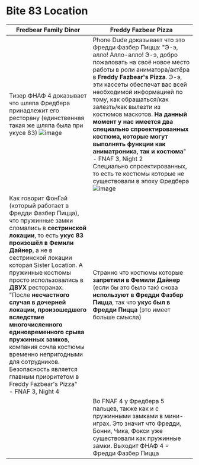 # Bite 83 Location
| Fredbear Family Diner | Freddy Fazbear Pizza |
| ----------- | -------------- |
| Тизер ФНАФ 4 доказывает что шляпа Фредбера принадлежит его ресторану (единственная такая же шляпа была при укусе 83) ![image](https://user-images.githubusercontent.com/87380272/160572517-1f5d18d5-9927-4c9a-9b2f-eb1deac0b117.png) | Phone Dude доказывает что это Фредди Фазбер Пицца: "Э-э, алло! Алло-алло! Э-э, добро пожаловать на своё новое место работы в роли аниматора/актёра в **Freddy Fazbear's Pizza**. Э-э, эти кассеты обеспечат вас всей необходимой информацией по тому, как обращаться/как залезть/как вылезти из костюмов маскотов. **На данный момент у нас имеется два специально спроектированных костюма, которые могут выполнять функции как аниматроника, так и костюма**" <br> - FNAF 3, Night 2 <br> Специально спроектированных, то есть те костюмы которые не существовали в эпоху Фредбера <br> ![image](https://user-images.githubusercontent.com/87380272/160573603-15b98233-a654-4782-8c01-7a4365a0862c.png)
| Как говорит ФонГай (который работает в Фредди Фазбер Пицца), что пружинные замки сломались в **сестринской локации**, то есть **укус 83 произошёл в Фемили Дайнер**, а не в сестринской локации которая Sister Location. А пружинные костюмы просто использовались в **ДВУХ** ресторанах. <br> "После **несчастного случая в дочерней локации, произошедшего вследствие многочисленного единовременного срыва пружинных замков**, компания сочла костюмы временно непригодными для сотрудников. Безопасность является главным приоритетом в Freddy Fazbear's Pizza" <br> - FNAF 3, Night 4 | Странно что костюмы которые **запретили в Фемили Дайнер** (если бы это было так) снова **используют в Фредди Фазбер Пицца**, так что **укус был в Фредди Пицца** (это имеет больше смысла) 
| | Во FNAF 4 у Фредбера 5 пальцев, также как и с пружинными замками в мини-играх. Это значит что Фредди, Бонни, Чика, Фокси уже существовали как пружинные замки. Выходит ФНАФ 4 = Фредди Фазбер Пицца
